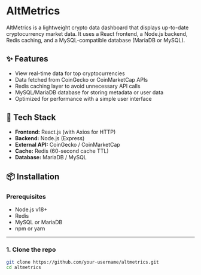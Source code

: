 # AltMetrics

AltMetrics is a lightweight crypto data dashboard that displays up-to-date cryptocurrency market data. It uses a React frontend, a Node.js backend, Redis caching, and a MySQL-compatible database (MariaDB or MySQL).

## ✨ Features

- View real-time data for top cryptocurrencies
- Data fetched from CoinGecko or CoinMarketCap APIs
- Redis caching layer to avoid unnecessary API calls
- MySQL/MariaDB database for storing metadata or user data
- Optimized for performance with a simple user interface

## 🧱 Tech Stack

- **Frontend:** React.js (with Axios for HTTP)
- **Backend:** Node.js (Express)
- **External API:** CoinGecko / CoinMarketCap
- **Cache:** Redis (60-second cache TTL)
- **Database:** MariaDB / MySQL

## 📦 Installation

### Prerequisites

- Node.js v18+
- Redis
- MySQL or MariaDB
- npm or yarn

---

### 1. Clone the repo

```bash
git clone https://github.com/your-username/altmetrics.git
cd altmetrics
